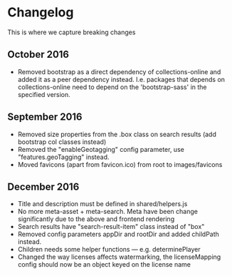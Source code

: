 # Changelog

This is where we capture breaking changes

## October 2016

- Removed bootstrap as a direct dependency of collections-online and added it as
  a peer dependency instead. I.e. packages that depends on collections-online
  need to depend on the 'bootstrap-sass' in the specified version.

## September 2016

- Removed size properties from the .box class on search results (add bootstrap
  col classes instead)
- Removed the "enableGeotagging" config parameter, use "features.geoTagging"
  instead.
- Moved favicons (apart from favicon.ico) from root to images/favicons

## December 2016

- Title and description must be defined in shared/helpers.js
- No more meta-asset + meta-search. Meta have been change significantly due to
  the above and frontend rendering
- Search results have "search-result-item" class instead of "box"
- Removed config parameters appDir and rootDir and added childPath instead.
- Children needs some helper functions — e.g. determinePlayer
- Changed the way licenses affects watermarking, the licenseMapping config
  should now be an object keyed on the license name
